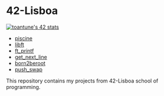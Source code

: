 # 42-Lisboa

[![toantune's 42 stats](https://badge42.vercel.app/api/v2/cllf3szdf003508l64pz6d926/stats?cursusId=21&coalitionId=290)](https://github.com/JaeSeoKim/badge42)

* [piscine](https://github.com/codenamesiriil/42-Lisboa/blob/main/_piscine/README.md)
* [libft](https://github.com/codenamesiriil/42-Lisboa/blob/main/libft/README.md)
* [ft_printf](https://github.com/codenamesiriil/42-Lisboa/blob/main/ft_printf/README.md)
* [get_next_line](https://github.com/codenamesiriil/42-Lisboa/blob/main/get_next_line/README.md)
* [born2beroot](https://github.com/codenamesiriil/42-Lisboa/blob/main/Born2beroot/README.md)
* [push_swap](https://github.com/codenamesiriil/42-Lisboa/blob/main/push_swap/README.md)

  
This repository contains my projects from 42-Lisboa school of programming.
